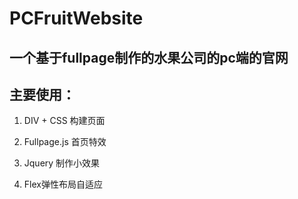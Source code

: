 # PCFruitWebsite

## 一个基于fullpage制作的水果公司的pc端的官网

## 主要使用：

1. DIV + CSS 构建页面

1. Fullpage.js 首页特效

2. Jquery 制作小效果

3. Flex弹性布局自适应
